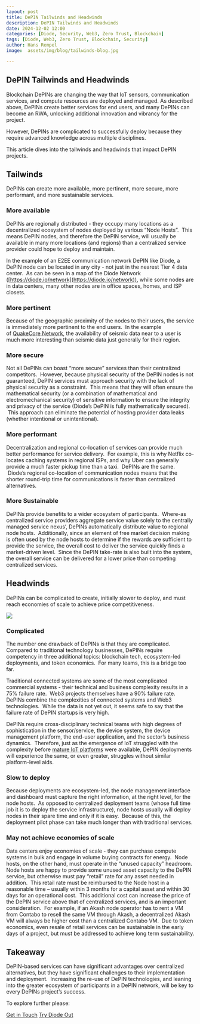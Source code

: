 ```yaml
---
layout: post
title: DePIN Tailwinds and Headwinds
description: DePIN Tailwinds and Headwinds
date: 2024-12-02 12:00
categories: [Diode, Security, Web3, Zero Trust, Blockchain]
tags: [Diode, Web3, Zero Trust, Blockchain, Security]
author: Hans Rempel
image: 	assets/img/blog/tailwinds-blog.jpg

---
```

## **DePIN Tailwinds and Headwinds**

Blockchain DePINs are changing the way that IoT sensors, communication services, and compute resources are deployed and managed. As described above, DePINs create better services for end users, and many DePINs can become an RWA, unlocking additional innovation and vibrancy for the project.

However, DePINs are complicated to successfully deploy because they require advanced knowledge across multiple disciplines.  

This article dives into the tailwinds and headwinds that impact DePIN projects.  

## **Tailwinds**

DePINs can create more available, more pertinent, more secure, more performant, and more sustainable services.

### **More available**

DePINs are regionally distributed - they occupy many locations as a decentralized ecosystem of nodes deployed by various “Node Hosts”.  This means DePIN nodes, and therefore the DePIN service, will usually be available in many more locations (and regions) than a centralized service provider could hope to deploy and maintain.  

In the example of an E2EE communication network DePIN like Diode, a DePIN node can be located in any city - not just in the nearest Tier 4 data center.  As can be seen in a map of the Diode Network ([https://diode.io/network](https://diode.io/network)), while some nodes are in data centers, many other nodes are in office spaces, homes, and ISP closets.

### **More pertinent**

Because of the geographic proximity of the nodes to their users, the service is immediately more pertinent to the end users.  In the example of [QuakeCore Network](https://quakecore.com/), the availability of seismic data near to a user is much more interesting than seismic data just generally for their region.

### **More secure**

Not all DePINs can boast “more secure” services than their centralized competitors.  However, because physical security of the DePIN nodes is not guaranteed, DePIN services must approach security with the lack of physical security as a constraint.  This means that they will often ensure the mathematical security (or a combination of mathematical and electromechanical security) of sensitive information to ensure the integrity and privacy of the service (Diode’s DePIN is fully mathematically secured).  This approach can eliminate the potential of hosting provider data leaks (whether intentional or unintentional).

### **More performant**

Decentralization and regional co-location of services can provide much better performance for service delivery.  For example, this is why Netflix co-locates caching systems in regional ISPs, and why Uber can generally provide a much faster pickup time than a taxi.  DePINs are the same.  Diode’s regional co-location of communication nodes means that the shorter round-trip time for communications is faster than centralized alternatives.

### **More Sustainable**

DePINs provide benefits to a wider ecosystem of participants.  Where-as centralized service providers aggregate service value solely to the centrally managed service nexus’, DePINs automatically distribute value to regional node hosts.  Additionally, since an element of free market decision making is often used by the node hosts to determine if the rewards are sufficient to provide the service, the overall cost to deliver the service quickly finds a market-driven level.  Since the DePIN take-rate is also built into the system, the overall service can be delivered for a lower price than competing centralized services.  

## **Headwinds**

DePINs can be complicated to create, initially slower to deploy, and must reach economies of scale to achieve price competitiveness. 

![](https://lh7-rt.googleusercontent.com/docsz/AD_4nXf5w-Sji9n6Zy1tTNODUzQRavGDepnWV0X9o7rzEKpTtOQ624jq5C_oE3HVOoharF0OB8502OY-qfy0BqQe4tieDwq9hbxw4pLu_Pl7MQWzhxnLX9CC1hc9LgZlSJ59RVmAUdQs?key=pv211xf4tt40urBO7BHvbW8E)

### **Complicated**

The number one drawback of DePINs is that they are complicated.  Compared to traditional technology businesses, DePINs require competency in three additional topics: blockchain tech, ecosystem-led deployments, and token economics.  For many teams, this is a bridge too far.

Traditional connected systems are some of the most complicated commercial systems - their technical and business complexity results in a 75% failure rate.  Web3 projects themselves have a 90% failure rate.  DePINs combine the complexities of connected systems and Web3 technologies.  While the data is not yet out, it seems safe to say that the failure rate of DePIN startups is very high.

DePINs require cross-disciplinary technical teams with high degrees of sophistication in the sensor/service, the device system, the device management platform, the end-user application, and the sector’s business dynamics.  Therefore, just as the emergence of IoT struggled with the complexity before [mature IoT platforms](https://exosite.com/) were available, DePIN deployments will experience the same, or even greater, struggles without similar platform-level aids.  

### **Slow to deploy**

Because deployments are ecosystem-led, the node management interface and dashboard must capture the right information, at the right level, for the node hosts.  As opposed to centralized deployment teams (whose full time job it is to deploy the service infrastructure), node hosts usually will deploy nodes in their spare time and only if it is easy.  Because of this, the deployment pilot phase can take much longer than with traditional services.

### **May not achieve economies of scale**

Data centers enjoy economies of scale - they can purchase compute systems in bulk and engage in volume buying contracts for energy.  Node hosts, on the other hand, must operate in the “unused capacity” headroom.  Node hosts are happy to provide some unused asset capacity to the DePIN service, but otherwise must pay “retail” rate for any asset needed in addition.  This retail rate must be reimbursed to the Node host in a reasonable time – usually within 3 months for a capital asset and within 30 days for an operational cost.  This additional cost can increase the price of the DePIN service above that of centralized services, and is an important consideration.  For example, if an Akash node operator has to rent a VM from Contabo to resell the same VM through Akash, a decentralized Akash VM will always be higher cost than a centralized Contabo VM.  Due to token economics, even resale of retail services can be sustainable in the early days of a project, but must be addressed to achieve long term sustainability.

## **Takeaway**

DePIN-based services can have significant advantages over centralized alternatives, but they have significant challenges to their implementation and deployment.  Increasing the re-use of DePIN technologies, and leaning into the greater ecosystem of participants in a DePIN network, will be key to every DePINs project’s success.

To explore further please:
<div class="story__buttons">
  <a href="{{"https://contactdiode.paperform.co"}}" class="btn" target="">Get in Touch</a>
  <a href="#download-app" class="btn popup-open" target="">Try Diode Out</a>
</div>

